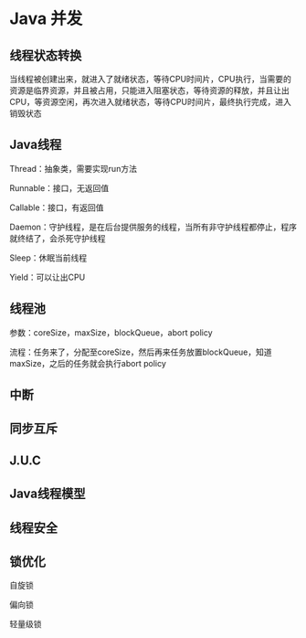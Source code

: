# Java 并发

## 线程状态转换

当线程被创建出来，就进入了就绪状态，等待CPU时间片，CPU执行，当需要的资源是临界资源，并且被占用，只能进入阻塞状态，等待资源的释放，并且让出CPU，等资源空闲，再次进入就绪状态，等待CPU时间片，最终执行完成，进入销毁状态

## Java线程

Thread：抽象类，需要实现run方法

Runnable：接口，无返回值

Callable：接口，有返回值

Daemon：守护线程，是在后台提供服务的线程，当所有非守护线程都停止，程序就终结了，会杀死守护线程

Sleep：休眠当前线程

Yield：可以让出CPU

## 线程池

参数：coreSize，maxSize，blockQueue，abort policy

流程：任务来了，分配至coreSize，然后再来任务放置blockQueue，知道maxSize，之后的任务就会执行abort policy

## 中断

## 同步互斥

## J.U.C

## Java线程模型

## 线程安全

## 锁优化

自旋锁

偏向锁

轻量级锁



